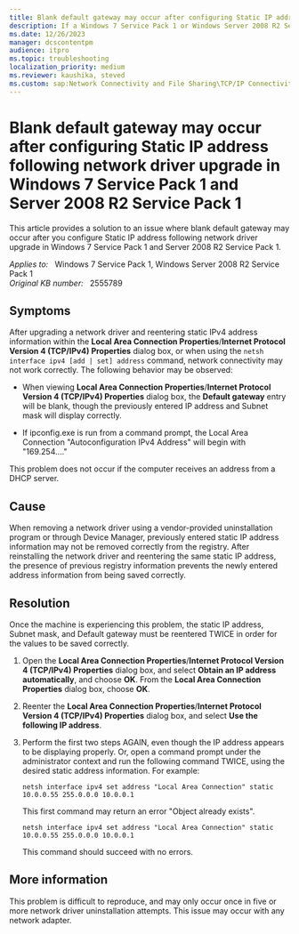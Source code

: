 ```yaml
---
title: Blank default gateway may occur after configuring Static IP address following network driver upgrade on Windows 7 and Server 2008 R2
description: If a Windows 7 Service Pack 1 or Windows Server 2008 R2 Service Pack 1 system is configured with a Static IPv4 address, and the underlying network driver is uninstalled and reinstalled, reconfiguring the same Static IPv4 address information may result in a blank default gateway. The Static IP address information must be reentered twice before the information persists to the registry.
ms.date: 12/26/2023
manager: dcscontentpm
audience: itpro
ms.topic: troubleshooting
localization_priority: medium
ms.reviewer: kaushika, steved
ms.custom: sap:Network Connectivity and File Sharing\TCP/IP Connectivity (TCP Protocol, NLA, WinHTTP), csstroubleshoot
---
```

# Blank default gateway may occur after configuring Static IP address following network driver upgrade in Windows 7 Service Pack 1 and Server 2008 R2 Service Pack 1

This article provides a solution to an issue where blank default gateway may occur after you configure Static IP address following network driver upgrade in Windows 7 Service Pack 1 and Server 2008 R2 Service Pack 1.

_Applies to:_ &nbsp; Windows 7 Service Pack 1, Windows Server 2008 R2 Service Pack 1  
_Original KB number:_ &nbsp; 2555789

## Symptoms

After upgrading a network driver and reentering static IPv4 address information within the **Local Area Connection Properties**/**Internet Protocol Version 4 (TCP/IPv4) Properties** dialog box, or when using the `netsh interface ipv4 [add | set] address` command, network connectivity may not work correctly. The following behavior may be observed:

- When viewing **Local Area Connection Properties**/**Internet Protocol Version 4 (TCP/IPv4) Properties** dialog box, the **Default gateway** entry will be blank, though the previously entered IP address and Subnet mask will display correctly.

- If ipconfig.exe is run from a command prompt, the Local Area Connection "Autoconfiguration IPv4 Address" will begin with "169.254...."

This problem does not occur if the computer receives an address from a DHCP server.

## Cause

When removing a network driver using a vendor-provided uninstallation program or through Device Manager, previously entered static IP address information may not be removed correctly from the registry. After reinstalling the network driver and reentering the same static IP address, the presence of previous registry information prevents the newly entered address information from being saved correctly.

## Resolution

Once the machine is experiencing this problem, the static IP address, Subnet mask, and Default gateway must be reentered TWICE in order for the values to be saved correctly.

1. Open the **Local Area Connection Properties**/**Internet Protocol Version 4 (TCP/IPv4) Properties** dialog box, and select **Obtain an IP address automatically**, and choose **OK**. From the **Local Area Connection Properties** dialog box, choose **OK**.

2. Reenter the **Local Area Connection Properties**/**Internet Protocol Version 4 (TCP/IPv4) Properties** dialog box, and select **Use the following IP address**.

3. Perform the first two steps AGAIN, even though the IP address appears to be displaying properly. Or, open a command prompt under the administrator context and run the following command TWICE, using the desired static address information. For example:

    ```console
    netsh interface ipv4 set address "Local Area Connection" static 10.0.0.55 255.0.0.0 10.0.0.1
    ```

    This first command may return an error "Object already exists".

    ```console
    netsh interface ipv4 set address "Local Area Connection" static 10.0.0.55 255.0.0.0 10.0.0.1
    ```

    This command should succeed with no errors.

## More information

This problem is difficult to reproduce, and may only occur once in five or more network driver uninstallation attempts. This issue may occur with any network adapter.
